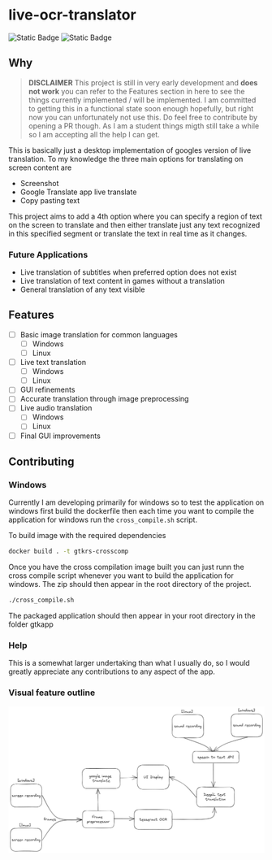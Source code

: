 # live-ocr-translator

![Static Badge](https://img.shields.io/badge/OCR-tesseract-blue)
![Static Badge](https://img.shields.io/badge/GUI-gtk-blue)

## Why

> **DISCLAIMER** This project is still in very early development and **does not work** you can refer to the Features section in here to see the things currently implemented / will be implemented. I am committed to getting this in a functional state soon enough hopefully, but right now you can unfortunately not use this. Do feel free to contribute by opening a PR though. As I am a student things migth still take a while so I am accepting all the help I can get.


This is basically just a desktop implementation of googles version of live translation. To my knowledge the three main options for translating on screen content are

- Screenshot
- Google Translate app live translate
- Copy pasting text

This project aims to add a 4th option where you can specify a region of text on the screen to translate and then either translate just any text recognized in this specified segment or translate the text in real time as it changes.

### Future Applications

- Live translation of subtitles when preferred option does not exist
- Live translation of text content in games without a translation
- General translation of any text visible

## Features

- [ ] Basic image translation for common languages
  - [ ] Windows
  - [ ] Linux
- [ ] Live text translation
  - [ ] Windows
  - [ ] Linux
- [ ] GUI refinements
- [ ] Accurate translation through image preprocessing
- [ ] Live audio translation
  - [ ] Windows
  - [ ] Linux
- [ ] Final GUI improvements

## Contributing

### Windows

Currently I am developing primarily for windows so to test the application on windows first build the dockerfile then each time you want to compile the application for windows run the `cross_compile.sh` script.

To build image with the required dependencies

```bash
docker build . -t gtkrs-crosscomp
```

Once you have the cross compilation image built you can just runn the cross compile script whenever you want to build the application for windows. The zip should then appear in the root directory of the project.

```bash
./cross_compile.sh
```

The packaged application should then appear in your root directory in the folder gtkapp

### Help

This is a somewhat larger undertaking than what I usually do, so I would greatly appreciate any contributions to any aspect of the app.

### Visual feature outline

![image](assets/feature_outline.png)
